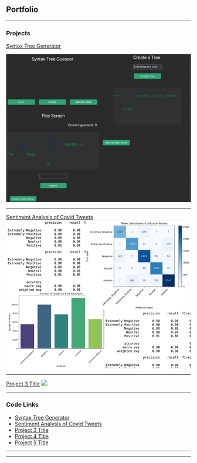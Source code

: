 ## Portfolio

---

### Projects

[Syntax Tree Generator](/Syntax_tree_generator.md)

<img src="images/Syntax_tree_gen-2.png"/>

---
[Sentiment Analysis of Covid Tweets](/Sentiment_analysis_covid.md)
<img src="images/Sentiment_analysis_covid.png"/>

---
[Project 3 Title](http://example.com/)
<img src="images/dummy_thumbnail.jpg?raw=true"/>

---

### Code Links

- [Syntax Tree Generator](/Syntax_tree_generator.md)
- [Sentiment Analysis of Covid Tweets](/Sentiment_analysis_covid.md)
- [Project 3 Title](http://example.com/)
- [Project 4 Title](http://example.com/)
- [Project 5 Title](http://example.com/)

---




---
